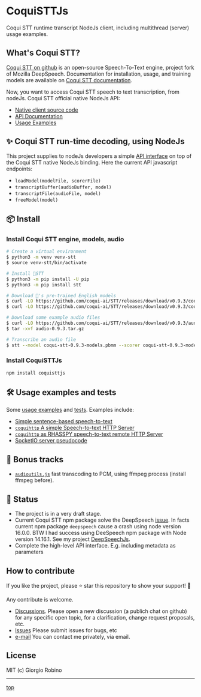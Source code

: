 # CoquiSTTJs

Coqui STT runtime transcript NodeJs client, including multithread (server) usage examples.

## What's Coqui STT?

[Coqui STT on github](https://github.com/coqui-ai/STT) is an open-source Speech-To-Text engine, project fork of Mozilla DeepSpeech.
Documentation for installation, usage, and training models are available on 
[Coqui STT documentation](https://stt.readthedocs.io/en/latest/).

Now, you want to access Coqui STT speech to text transcription, from nodeJs. 
Coqui STT official native NodeJs API:

- [Native client source code](https://github.com/coqui-ai/STT/tree/main/native_client/javascript)
- [API Documentation](https://stt.readthedocs.io/en/latest/NodeJS-API.html)
- [Usage Examples](https://github.com/coqui-ai/STT-examples#javascript)


## ✨ Coqui STT run-time decoding, using NodeJs

This project supplies to nodeJs developers a simple [API interface](stt.js) on top of the Coqui STT native NodeJs binding. 
Here the current API javascript endpoints:

- `loadModel(modelFile, scorerFile)`
- `transcriptBuffer(audioBuffer, model)`
- `transcriptFile(audioFile, model)`
- `freeModel(model)`
 

## 📦 Install

### Install Coqui STT engine, models, audio

 ```bash
 # Create a virtual environment
 $ python3 -m venv venv-stt
 $ source venv-stt/bin/activate

 # Install 🐸STT
 $ python3 -m pip install -U pip
 $ python3 -m pip install stt

 # Download 🐸's pre-trained English models
 $ curl -LO https://github.com/coqui-ai/STT/releases/download/v0.9.3/coqui-stt-0.9.3-models.pbmm
 $ curl -LO https://github.com/coqui-ai/STT/releases/download/v0.9.3/coqui-stt-0.9.3-models.scorer

 # Download some example audio files
 $ curl -LO https://github.com/coqui-ai/STT/releases/download/v0.9.3/audio-0.9.3.tar.gz
 $ tar -xvf audio-0.9.3.tar.gz

 # Transcribe an audio file
 $ stt --model coqui-stt-0.9.3-models.pbmm --scorer coqui-stt-0.9.3-models.scorer --audio audio/2830-3980-0043.wav
 ```

### Install CoquiSTTJs 

 ```bash
 npm install coquisttjs
 ```


## 🛠 Usage examples and tests

Some [usage examples](examples) and [tests](tests/). Examples include:

- [Simple sentence-based speech-to-text](examples/README.md#simple-sentence-based-speech-to-text)
- [`coquihttp` A simple Speech-to-text HTTP Server](examples/README.md#simple-speech-to-text-http-server)
- [`coquihttp` as RHASSPY speech-to-text remote HTTP Server](examples/README.md#coquihttp-as-rhasspy-speech-to-text-remote-http-server)
- [SocketIO server pseudocode](examples/README.md#socketio-server-pseudocode)


## 🎁 Bonus tracks

- [`audioutils.js`](lib/audioutils.js) fast transcoding to PCM, using ffmpeg process (install ffmpeg before). 


## 🧶 Status 

- The project is in a very draft stage.
- Current Coqui STT npm package solve the DeepSpeech 
  [issue](https://github.com/mozilla/DeepSpeech/issues/3642).
  In facts current npm package `deepspeech` cause a crash using node version 16.0.0.
  BTW I had success using DeeSpeech npm package with Node version 14.16.1. 
  See my project [DeepSpeechJs](https://github.com/solyarisoftware/deepspeechjs).
- Complete the high-level API interface. E.g. including metadata as parameters


## How to contribute

If you like the project, please ⭐️ star this repository to show your support! 🙏

Any contribute is welcome. 
- [Discussions](https://github.com/solyarisoftware/voskJs/discussions). 
  Please open a new discussion (a publich chat on github) for any specific open topic, 
  for a clarification, change request proposals, etc.
- [Issues](https://github.com/solyarisoftware/voskJs/issues) Please submit issues for bugs, etc
- [e-mail](giorgio.robino@gmail.com) You can contact me privately, via email.


## License

MIT (c) Giorgio Robino 

---

[top](#)
